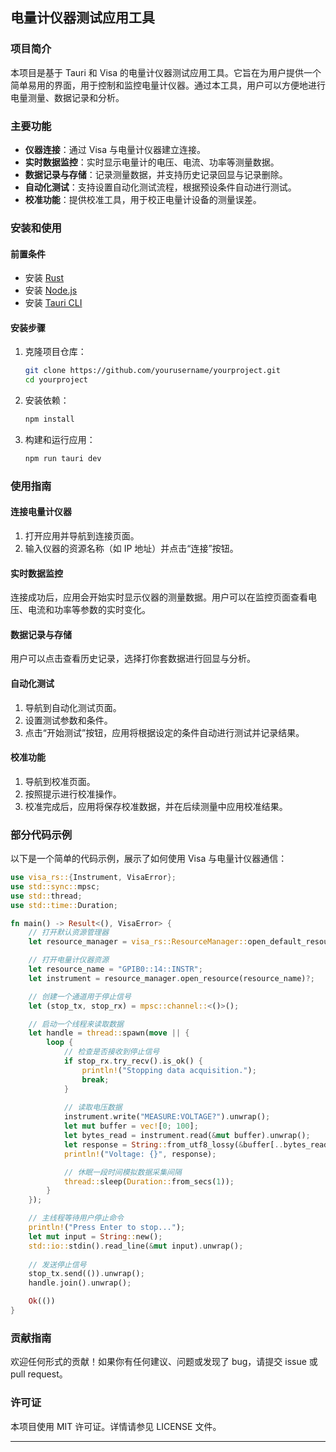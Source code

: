 ## 电量计仪器测试应用工具

### 项目简介

本项目是基于 Tauri 和 Visa 的电量计仪器测试应用工具。它旨在为用户提供一个简单易用的界面，用于控制和监控电量计仪器。通过本工具，用户可以方便地进行电量测量、数据记录和分析。

### 主要功能

- **仪器连接**：通过 Visa 与电量计仪器建立连接。
- **实时数据监控**：实时显示电量计的电压、电流、功率等测量数据。
- **数据记录与存储**：记录测量数据，并支持历史记录回显与记录删除。
- **自动化测试**：支持设置自动化测试流程，根据预设条件自动进行测试。
- **校准功能**：提供校准工具，用于校正电量计设备的测量误差。

### 安装和使用

#### 前置条件

- 安装 [Rust](https://www.rust-lang.org/)
- 安装 [Node.js](https://nodejs.org/)
- 安装 [Tauri CLI](https://tauri.app/v1/guides/getting-started/prerequisites)

#### 安装步骤

1. 克隆项目仓库：

   ```bash
   git clone https://github.com/yourusername/yourproject.git
   cd yourproject
   ```

2. 安装依赖：

   ```bash
   npm install
   ```

3. 构建和运行应用：

   ```bash
   npm run tauri dev
   ```

### 使用指南

#### 连接电量计仪器

1. 打开应用并导航到连接页面。
2. 输入仪器的资源名称（如 IP 地址）并点击“连接”按钮。

#### 实时数据监控

连接成功后，应用会开始实时显示仪器的测量数据。用户可以在监控页面查看电压、电流和功率等参数的实时变化。

#### 数据记录与存储

用户可以点击查看历史记录，选择打你套数据进行回显与分析。

#### 自动化测试

1. 导航到自动化测试页面。
2. 设置测试参数和条件。
3. 点击“开始测试”按钮，应用将根据设定的条件自动进行测试并记录结果。

#### 校准功能

1. 导航到校准页面。
2. 按照提示进行校准操作。
3. 校准完成后，应用将保存校准数据，并在后续测量中应用校准结果。

### 部分代码示例

以下是一个简单的代码示例，展示了如何使用 Visa 与电量计仪器通信：

```rust
use visa_rs::{Instrument, VisaError};
use std::sync::mpsc;
use std::thread;
use std::time::Duration;

fn main() -> Result<(), VisaError> {
    // 打开默认资源管理器
    let resource_manager = visa_rs::ResourceManager::open_default_resource_manager()?;

    // 打开电量计仪器资源
    let resource_name = "GPIB0::14::INSTR";
    let instrument = resource_manager.open_resource(resource_name)?;

    // 创建一个通道用于停止信号
    let (stop_tx, stop_rx) = mpsc::channel::<()>();

    // 启动一个线程来读取数据
    let handle = thread::spawn(move || {
        loop {
            // 检查是否接收到停止信号
            if stop_rx.try_recv().is_ok() {
                println!("Stopping data acquisition.");
                break;
            }
            
            // 读取电压数据
            instrument.write("MEASURE:VOLTAGE?").unwrap();
            let mut buffer = vec![0; 100];
            let bytes_read = instrument.read(&mut buffer).unwrap();
            let response = String::from_utf8_lossy(&buffer[..bytes_read]);
            println!("Voltage: {}", response);

            // 休眠一段时间模拟数据采集间隔
            thread::sleep(Duration::from_secs(1));
        }
    });

    // 主线程等待用户停止命令
    println!("Press Enter to stop...");
    let mut input = String::new();
    std::io::stdin().read_line(&mut input).unwrap();
    
    // 发送停止信号
    stop_tx.send(()).unwrap();
    handle.join().unwrap();

    Ok(())
}
```

### 贡献指南

欢迎任何形式的贡献！如果你有任何建议、问题或发现了 bug，请提交 issue 或 pull request。

### 许可证

本项目使用 MIT 许可证。详情请参见 LICENSE 文件。

---
